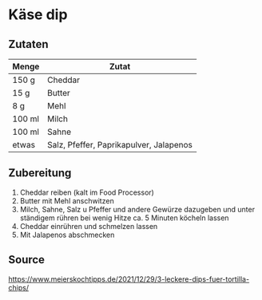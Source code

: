 # Käse dip

## Zutaten

| Menge  | Zutat                                   |
| ------ | --------------------------------------- |
| 150 g  | Cheddar                                 |
| 15 g   | Butter                                  |
| 8 g    | Mehl                                    |
| 100 ml | Milch                                   |
| 100 ml | Sahne                                   |
| etwas  | Salz, Pfeffer, Paprikapulver, Jalapenos |

## Zubereitung

1. Cheddar reiben (kalt im Food Processor)
2. Butter mit Mehl anschwitzen
3. Milch, Sahne, Salz u Pfeffer und andere Gewürze dazugeben und unter ständigem rühren bei wenig Hitze ca. 5 Minuten köcheln lassen
4. Cheddar einrühren und schmelzen lassen
5. Mit Jalapenos abschmecken

## Source

https://www.meierskochtipps.de/2021/12/29/3-leckere-dips-fuer-tortilla-chips/
